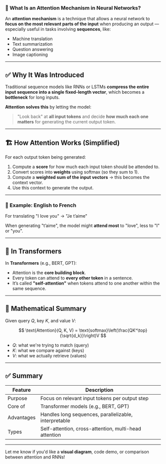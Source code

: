 ### 🧠 What Is an **Attention Mechanism** in Neural Networks?

An **attention mechanism** is a technique that allows a neural network to **focus on the most relevant parts of the input** when producing an output — especially useful in tasks involving **sequences**, like:

* Machine translation
* Text summarization
* Question answering
* Image captioning

---

## ✅ Why It Was Introduced

Traditional sequence models like RNNs or LSTMs **compress the entire input sequence into a single fixed-length vector**, which becomes a **bottleneck** for long inputs.

**Attention solves this** by letting the model:

> "Look back" at **all input tokens** and decide **how much each one matters** for generating the current output token.

---

## 🏗️ How Attention Works (Simplified)

For each output token being generated:

1. Compute a **score** for how much each input token should be attended to.
2. Convert scores into **weights** using softmax (so they sum to 1).
3. Compute a **weighted sum of the input vectors** → this becomes the context vector.
4. Use this context to generate the output.

---

### 🧪 Example: English to French

For translating "I love you" → "Je t’aime"

When generating "t’aime", the model might **attend most** to "love", less to "I" or "you".

---

## 🧠 In Transformers

In **Transformers** (e.g., BERT, GPT):

* Attention is the **core building block**.
* Every token can attend to **every other token** in a sentence.
* It’s called **"self-attention"** when tokens attend to one another within the same sequence.

---

## 🧾 Mathematical Summary

Given query $Q$, key $K$, and value $V$:

$$
\text{Attention}(Q, K, V) = \text{softmax}\left(\frac{QK^\top}{\sqrt{d_k}}\right)V
$$

* $Q$: what we're trying to match (query)
* $K$: what we compare against (keys)
* $V$: what we actually retrieve (values)

---

## ✅ Summary

| Feature    | Description                                           |
| ---------- | ----------------------------------------------------- |
| Purpose    | Focus on relevant input tokens per output step        |
| Core of    | Transformer models (e.g., BERT, GPT)                  |
| Advantages | Handles long sequences, parallelizable, interpretable |
| Types      | Self-attention, cross-attention, multi-head attention |

---

Let me know if you'd like a **visual diagram**, code demo, or comparison between attention and RNNs!


